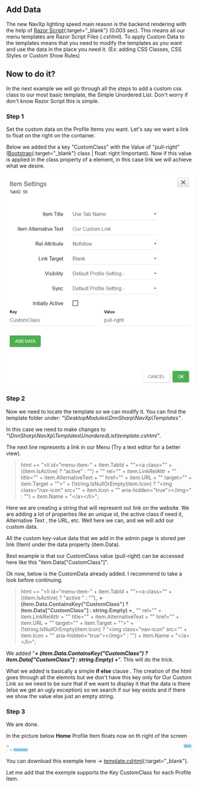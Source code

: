 ## Add Data

The new NavXp lighting speed main reason is the backend rendering with the help of [Razor Script](https://www.asp.net/web-pages/overview/getting-started/introducing-razor-syntax-c "Razor Script"){:target="_blank"} \(0.003 sec\). This means all our menu templates are Razor Script Files \(.cshtml\). To apply Custom Data to the templates means that you need to modify the templates as you want and use the data in the place you need it. \(Ex: adding CSS Classes, CSS Styles or Custom Show Rules\)

## Now to do it?

In the next example we will go through all the steps to add a custom css class to our most basic template, the Simple Unordered List. Don't worry if don't know Razor Script this is simple.

### Step 1

Set the custom data on the Profile Items you want. Let's say we want a link to float on the right on the container.

Below we added the a key "CustomClass" with the Value of "pull-right" \([Bootstrap](//getbootstrap.com/ "Bootstrap"){:target="_blank"} class \| float: right !important\). Now if this value is applied in the class property of a element, in this case link we will achieve what we desire.

![](/nav-xp/assets/6474448ae2.jpg)

### Step 2

Now we need to locate the template so we can modify it. You can find the template folder under: _"\DesktopModules\DnnSharp\NavXp\Templates"_.

In this case we need to make changes to _"\DnnSharp\NavXp\Templates\UnorderedList\template.cshtml"_.

The next line represents a link in our Menu \(Try a text editor for a better view\).

> html += "&lt;li id=\"menu-item-" + item.TabId + "\"&gt;&lt;a class=\"" + \(\(item.IsActive\) ? "active" : ""\) + "\" rel=\"" + item.LinkRelAttr + "\" title=\"" + item.AlternativeText + "\" href=\"" + item.URL + "\" target=\"" + item.Target + "\"&gt;" + \(!string.IsNullOrEmpty\(item.Icon\) ? "&lt;img class=\"nav-icon\" src=\"" + item.Icon + "\" aria-hidden=\"true\"&gt;&lt;/img&gt;" : ""\) + item.Name + "&lt;/a&gt;&lt;/li&gt;";

Here we are creating a string that will represent out link on the website. We are adding a lot of properties like an unique id, the active class if need it, Alternative Text , the URL, etc. Well here we can, and we will add our custom data.

All the custom key-value data that we add in the admin page is stored per link \(Item\) under the data property \(item.Data\).

Best example is that our CustomClass value \(pull-right\) can be accessed here like this "item.Data\["CustomClass"\]".

Ok now, below is the CustomData already added. I recommend to take a look before continuing.

> html += "&lt;li id=\"menu-item-" + item.TabId + "\"&gt;&lt;a class=\"" + \(\(item.IsActive\) ? "active " : ""\)_ **+ \(item.Data.ContainsKey\("CustomClass"\) ? item.Data\["CustomClass"\] : string.Empty\) +**_ "\" rel=\"" + item.LinkRelAttr + "\" title=\"" + item.AlternativeText + "\" href=\"" + item.URL + "\" target=\"" + item.Target + "\"&gt;" + \(!string.IsNullOrEmpty\(item.Icon\) ? "&lt;img class=\"nav-icon\" src=\"" + item.Icon + "\" aria-hidden=\"true\"&gt;&lt;/img&gt;" : ""\) + item.Name + "&lt;/a&gt;&lt;/li&gt;";

We added "_**+ \(item.Data.ContainsKey\("CustomClass"\) ? item.Data\["CustomClass"\] : string.Empty\) +**_". This will do the trick.

What we added is basically a simple **if else** clause . The creation of the html goes through all the elemnts but we don't have this key only for Our Custom Link so we need to be sure that if we want to display it that the data is there \(else we get an ugly exception\) so we search if our key exists and if there we show the value else just an empty string.

### Step 3

We are done.

In the picture below **Home** Profile Item floats now on th right of the screen

![](/nav-xp/assets/7071203dee.jpg)

You can download this exemple here -&gt; [template.cshtml](/nav-xp/template.cshtml "template.cshtml"){:target="_blank"}.

Let me add that the exemple supports the Key CustomClass for each Profile Item.

